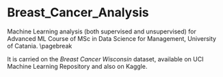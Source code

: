 # Breast_Cancer_Analysis

Machine Learning analysis (both supervised and unsupervised) for Advanced ML Course of MSc in Data Science for Management, University of Catania. \pagebreak

It is carried on the *Breast Cancer Wisconsin* dataset, available on UCI Machine Learning Repository and also on Kaggle. 
